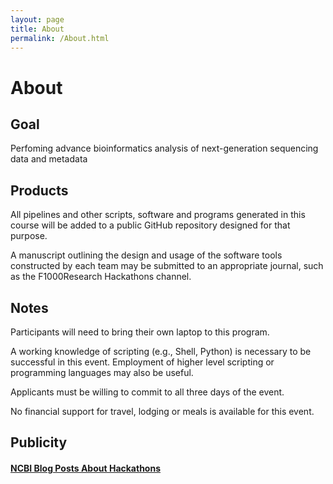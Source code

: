 ```yaml
---
layout: page
title: About
permalink: /About.html
---
```


# About

## Goal

Perfoming advance bioinformatics analysis of next-generation sequencing data and metadata

## Products

All pipelines and other scripts, software and programs generated in this course will be added to a public GitHub repository designed for that purpose.

A manuscript outlining the design and usage of the software tools constructed by each team may be submitted to an appropriate journal, such as the F1000Research Hackathons channel.

## Notes

Participants will need to bring their own laptop to this program.

A working knowledge of scripting (e.g., Shell, Python) is necessary to be successful in this event. Employment of higher level scripting or programming languages may also be useful.

Applicants must be willing to commit to all three days of the event.

No financial support for travel, lodging or meals is available for this event.

## Publicity 

#### [NCBI Blog Posts About Hackathons](https://ncbiinsights.ncbi.nlm.nih.gov/tag/hackathon/)

